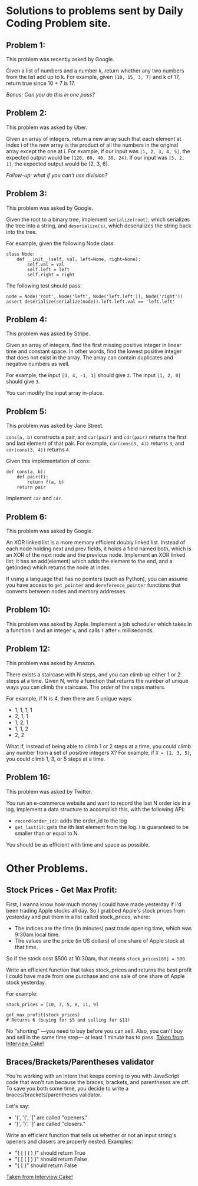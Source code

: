 # Solutions to problems sent by Daily Coding Problem site. #

## Problem 1: ##
This problem was recently asked by Google.

Given a list of numbers and a number k, return whether any two numbers from the list add up to k.
For example, given `[10, 15, 3, 7]` and k of 17, return true since 10 + 7 is 17.

_Bonus: Can you do this in one pass?_

## Problem 2: ##
This problem was asked by Uber.

Given an array of integers, return a new array such that each element at index i of the new array is the product of all the numbers in the original array except the one at i.
For example, if our input was `[1, 2, 3, 4, 5]`, the expected output would be `[120, 60, 40, 30, 24]`. If our input was `[3, 2, 1]`, the expected output would be [2, 3, 6].

_Follow-up: what if you can't use division?_

## Problem 3: ##
This problem was asked by Google.

Given the root to a binary tree, implement `serialize(root)`, which serializes the tree into a string, and `deserialize(s)`, which deserializes the string back into the tree.

For example, given the following Node class
```
class Node:
    def __init__(self, val, left=None, right=None):
        self.val = val
        self.left = left
        self.right = right
```

The following test should pass:
```
node = Node('root', Node('left', Node('left.left')), Node('right'))
assert deserialize(serialize(node)).left.left.val == 'left.left'
```

## Problem 4: ##
This problem was asked by Stripe.

Given an array of integers, find the first missing positive integer in linear time and constant space. In other words, find the lowest positive integer that does not exist in the array. The array can contain duplicates and negative numbers as well.

For example, the input `[3, 4, -1, 1]` should give `2`. The input `[1, 2, 0]` should give `3`.

You can modify the input array in-place.

## Problem 5: ##
This problem was asked by Jane Street.

``cons(a, b)`` constructs a pair, and ``car(pair)`` and ``cdr(pair)`` returns the first and last element of that pair. For example, ``car(cons(3, 4))`` returns ``3``, and ``cdr(cons(3, 4))`` returns ``4``.

Given this implementation of cons:
```
def cons(a, b):
    def pair(f):
        return f(a, b)
    return pair
```
Implement ``car`` and ``cdr``.

## Problem 6: ##
This problem was asked by Google.

An XOR linked list is a more memory efficient doubly linked list. Instead of each node holding next and prev fields, it holds a field named both, which is an XOR of the next node and the previous node. Implement an XOR linked list; it has an add(element) which adds the element to the end, and a get(index) which returns the node at index.

If using a language that has no pointers (such as Python), you can assume you have access to ``get_pointer`` and ``dereference_pointer`` functions that converts between nodes and memory addresses.

## Problem 10: ##
This problem was asked by Apple.
Implement a job scheduler which takes in a function ``f`` and an integer ``n``, and calls ``f`` after ``n`` milliseconds.

## Problem 12: ##
This problem was asked by Amazon.

There exists a staircase with N steps, and you can climb up either 1 or 2 steps at a time. Given N, write a function that returns the number of unique ways you can climb the staircase. The order of the steps matters.

For example, if N is 4, then there are 5 unique ways:

* 1, 1, 1, 1
* 2, 1, 1
* 1, 2, 1
* 1, 1, 2
* 2, 2

What if, instead of being able to climb 1 or 2 steps at a time, you could climb any number from a set of positive integers X? For example, if ``X = {1, 3, 5}``, you could climb 1, 3, or 5 steps at a time.

## Problem 16: ##
This problem was asked by Twitter.

You run an e-commerce website and want to record the last N order ids in a log. Implement a data structure to accomplish this, with the following API:

* ``record(order_id)``: adds the order_id to the log
* ``get_last(i)``: gets the ith last element from the log. i is guaranteed to be smaller than or equal to N.

You should be as efficient with time and space as possible.

# Other Problems. #
## Stock Prices - Get Max Profit: ##
First, I wanna know how much money I could have made yesterday if I'd been trading Apple stocks all day.
So I grabbed Apple's stock prices from yesterday and put them in a list called stock_prices, where:

* The indices are the time (in minutes) past trade opening time, which was 9:30am local time.
* The values are the price (in US dollars) of one share of Apple stock at that time.

So if the stock cost $500 at 10:30am, that means ``stock_prices[60] = 500``.

Write an efficient function that takes stock_prices and returns the best profit I could have made from one purchase and one sale of one share of Apple stock yesterday.

For example:

````
stock_prices = [10, 7, 5, 8, 11, 9]

get_max_profit(stock_prices)
# Returns 6 (buying for $5 and selling for $11)
````
No "shorting" —you need to buy before you can sell. Also, you can't buy and sell in the same time step— at least 1 minute has to pass. [Taken from Interview Cake!](https://www.interviewcake.com/question/python/stock-price)

## Braces/Brackets/Parentheses validator ##
You're working with an intern that keeps coming to you with JavaScript code that won't run because the braces, brackets, and parentheses are off. To save you both some time, you decide to write a braces/brackets/parentheses validator.

Let's say:

* '(', '{', '[' are called "openers."
* ')', '}', ']' are called "closers."

Write an efficient function that tells us whether or not an input string's openers and closers are properly nested.
Examples:

 * "{ [ ] ( ) }" should return True
 * "{ [ ( ] ) }" should return False
 * "{ [ }" should return False

[Taken from Interview Cake!](https://www.interviewcake.com/question/python3/bracket-validator)